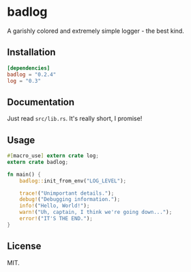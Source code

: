 # badlog

A garishly colored and extremely simple logger - the best kind.

## Installation

```toml
[dependencies]
badlog = "0.2.4"
log = "0.3"
```

## Documentation

Just read `src/lib.rs`. It's really short, I promise!

## Usage

```rust
#[macro_use] extern crate log;
extern crate badlog;

fn main() {
    badlog::init_from_env("LOG_LEVEL");

    trace!("Unimportant details.");
    debug!("Debugging information.");
    info!("Hello, World!");
    warn!("Uh, captain, I think we're going down...");
    error!("IT'S THE END.");
}
```

## License

MIT.
